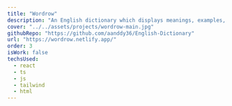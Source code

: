 ```yaml
---
title: "Wordrow"
description: "An English dictionary which displays meanings, examples, syllables, antonyms and synonyms of the English word you like. Created using the WordsAPI from RapidAPI."
cover: "../../assets/projects/wordrow-main.jpg"
githubRepo: "https://github.com/aanddy36/English-Dictionary"
url: "https://wordrow.netlify.app/"
order: 3
isWork: false
techsUsed:
  - react
  - ts
  - js
  - tailwind
  - html
---
```

